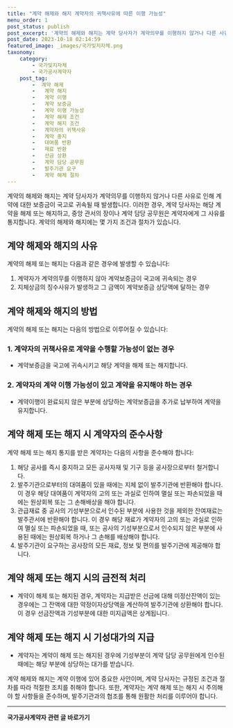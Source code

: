 ```yaml
---
title: "계약 해제와 해지 계약자의 귀책사유에 따른 이행 가능성"
menu_order: 1
post_status: publish
post_excerpt: '계약의 해제와 해지는 계약 당사자가 계약의무를 이행하지 않거나 다른 사유로 인해 계약에 대한 보증금이 국고로 귀속될 때 발생합니다. 이러한 경우, 계약 당사자는 해당 계약을 해제 또는 해지하고, 중앙 관서의 장이나 계약 담당 공무원은 계약자에게 그 사유를 통지합니다. 계약의 해제와 해지에는 몇 가지 조건과 절차가 있습니다.'
post_date: 2023-10-18 02:14:59
featured_image: _images/국가및지자체.png
taxonomy:
    category:
        - 국가및지자체
        - 국가공사계약자
    post_tag:
        -  계약 해제
        -   계약 해지
        -   계약 이행
        -   계약 보증금
        -   계약 이행 가능성
        -   계약 해제 조건
        -   계약 해지 조건
        -   계약자의 귀책사유
        -   계약 중지
        -   대여품 반환
        -   재료 반환
        -   선금 상환
        -   계약 담당 공무원
        -   발주기관 요구
        -   계약 해제 절차
---
```



계약의 해제와 해지는 계약 당사자가 계약의무를 이행하지 않거나 다른 사유로 인해 계약에 대한 보증금이 국고로 귀속될 때 발생합니다. 이러한 경우, 계약 당사자는 해당 계약을 해제 또는 해지하고, 중앙 관서의 장이나 계약 담당 공무원은 계약자에게 그 사유를 통지합니다. 계약의 해제와 해지에는 몇 가지 조건과 절차가 있습니다.

## 계약 해제와 해지의 사유
계약의 해제 또는 해지는 다음과 같은 경우에 발생할 수 있습니다:
1. 계약자가 계약의무를 이행하지 않아 계약보증금이 국고에 귀속되는 경우
2. 지체상금의 징수사유가 발생하고 그 금액이 계약보증금 상당액에 달하는 경우

## 계약 해제와 해지의 방법
계약의 해제 또는 해지는 다음의 방법으로 이루어질 수 있습니다:

### 1. 계약자의 귀책사유로 계약을 수행할 가능성이 없는 경우
- 계약보증금을 국고에 귀속시키고 해당 계약을 해제 또는 해지합니다.

### 2. 계약자의 계약 이행 가능성이 있고 계약을 유지해야 하는 경우
- 계약이행이 완료되지 않은 부분에 상당하는 계약보증금을 추가로 납부하여 계약을 유지합니다.

## 계약 해제 또는 해지 시 계약자의 준수사항
계약 해제 또는 해지 통지를 받은 계약자는 다음의 사항을 준수해야 합니다:
1. 해당 공사를 즉시 중지하고 모든 공사자재 및 기구 등을 공사장으로부터 철거합니다.
2. 발주기관으로부터의 대여품이 있을 때에는 지체 없이 발주기관에 반환해야 합니다. 이 경우 해당 대여품이 계약자의 고의 또는 과실로 인하여 멸실 또는 파손되었을 때에는 원상회복 또는 그 손해배상을 해야 합니다.
3. 관급재료 중 공사의 기성부분으로서 인수된 부분에 사용한 것을 제외한 잔여재료는 발주관서에 반환해야 합니다. 이 경우 해당 재료가 계약자의 고의 또는 과실로 인하여 멸실 또는 파손되었을 때, 또는 공사의 기성부분으로서 인수되지 않은 부분에 사용된 때에는 원상회복 하거나 그 손해를 배상해야 합니다.
4. 발주기관이 요구하는 공사장의 모든 재료, 정보 및 편의를 발주기관에 제공해야 합니다.

## 계약 해제 또는 해지 시의 금전적 처리
- 계약이 해제 또는 해지된 경우, 계약자는 지급받은 선금에 대해 미정산잔액이 있는 경우에는 그 잔액에 대한 약정이자상당액을 계산하여 발주기관에 상환해야 합니다. 이 경우 선금잔액과 기성부분에 대한 미지급액은 상계됩니다.

## 계약 해제 또는 해지 시 기성대가의 지급
- 계약자는 계약이 해제 또는 해지된 경우에 기성부분이 계약 담당 공무원에게 인수된 때에는 해당 부분에 상당하는 대가를 받습니다.

계약 해제와 해지는 계약 이행에 있어 중요한 사안이며, 계약 당사자는 규정된 조건과 절차를 따라 적절한 조치를 취해야 합니다. 또한, 계약자는 계약 해제 또는 해지 시 주의해야 할 사항들을 준수하며, 발주기관과의 협조를 통해 원활한 처리를 이루어야 합니다.
<!-- wp:separator -->
<hr class="wp-block-separator has-alpha-channel-opacity"/>
<!-- /wp:separator -->

<!-- wp:group {"backgroundColor":"base","layout":{"type":"constrained"}} -->
<div class="wp-block-group has-base-background-color has-background"><!-- wp:paragraph {"align":"center","fontSize":"medium"} -->
<p class="has-text-align-center has-large-font-size"><strong>국가공사계약자 관련 글 바로가기</strong></p>
<!-- /wp:paragraph -->


<!-- wp:latest-posts
{"categories":[{"id":6878,"count":19,"description":"","link":"https://uknowlaw.com/category/%ea%b5%ad%ea%b0%80%ea%b3%b5%ec%82%ac%ea%b3%84%ec%95%bd%ec%9e%90/","name":"국가공사계약자","slug":"국가공사계약자","taxonomy":"category","parent":0,"meta":[],"_links":{"self":[{"href":"https://uknowlaw.com/wp-json/wp/v2/categories/6878"}],"collection":[{"href":"https://uknowlaw.com/wp-json/wp/v2/categories"}],"about":[{"href":"https://uknowlaw.com/wp-json/wp/v2/taxonomies/category"}],"wp:post_type":[{"href":"https://uknowlaw.com/wp-json/wp/v2/posts?categories=6878"}],"curies":[{"name":"wp","href":"https://api.w.org/{rel}","templated":true}]}}],"postsToShow":100,"excerptLength":28,"postLayout":"grid","columns":2,"featuredImageAlign":"left","featuredImageSizeSlug":"large","fontSize":"small"} /--></div>
<!-- /wp:group -->
